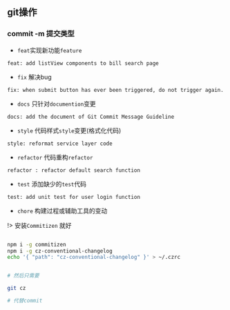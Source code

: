 ## git操作

### commit -m 提交类型

- `feat`实现新功能`feature`

`feat: add listView components to bill search page`
- `fix` 解决bug

`fix: when submit button has ever been triggered, do not trigger again.`
- `docs` 只针对`documention`变更

`docs: add the document of Git Commit Message Guideline`
- `style` 代码样式`style`变更(格式化代码)

`style: reformat service layer code`
- `refactor` 代码重构`refactor`

`refactor : refactor default search function`
- `test` 添加缺少的`test`代码

`test: add unit test for user login function`
- `chore` 构建过程或辅助工具的变动

!> 安装`Commitizen` 就好

```bash

npm i -g commitizen
npm i -g cz-conventional-changelog
echo '{ "path": "cz-conventional-changelog" }' > ~/.czrc


# 然后只需要

git cz

# 代替commit

```